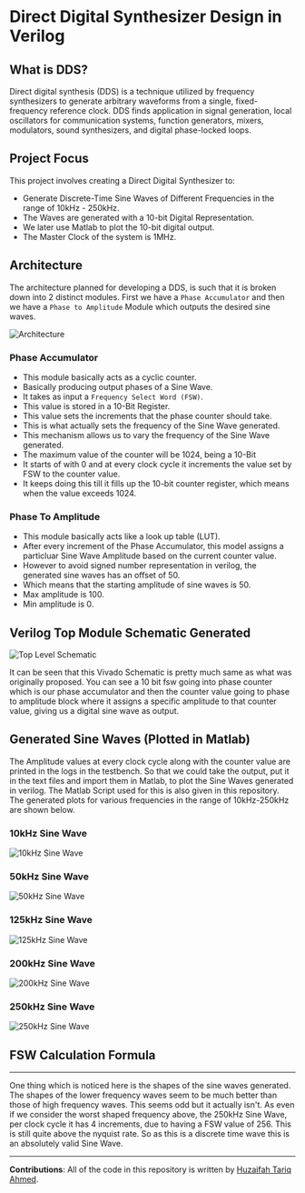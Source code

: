 # Direct Digital Synthesizer Design in Verilog

## What is DDS?

Direct digital synthesis (DDS) is a technique utilized by frequency synthesizers to generate arbitrary waveforms from a single, fixed-frequency reference clock. DDS finds application in signal generation, local oscillators for communication systems, function generators, mixers, modulators, sound synthesizers, and digital phase-locked loops.

## Project Focus

This project involves creating a Direct Digital Synthesizer to:
- Generate Discrete-Time Sine Waves of Different Frequencies in the range of 10kHz - 250kHz.
- The Waves are generated with a 10-bit Digital Representation.
- We later use Matlab to plot the 10-bit digital output.
- The Master Clock of the system is 1MHz.

## Architecture

The architecture planned for developing a DDS, is such that it is broken down into 2 distinct modules. First we have a ``Phase Accumulator`` and then we have a ``Phase to Amplitude`` Module which outputs the desired sine waves.

![Architecture](Images/architecture.png)

### Phase Accumulator

- This module basically acts as a cyclic counter. 
- Basically producing output phases of a Sine Wave. 
- It takes as input a ``Frequency Select Word (FSW)``. 
- This value is stored in a 10-Bit Register. 
- This value sets the increments that the phase counter should take.
- This is what actually sets the frequency of the Sine Wave generated.
- This mechanism allows us to vary the frequency of the Sine Wave generated.
- The maximum value of the counter will be 1024, being a 10-Bit 
- It starts of with 0 and at every clock cycle it increments the value set by FSW to the counter value. 
- It keeps doing this till it fills up the 10-bit counter register, which means when the value exceeds 1024.

### Phase To Amplitude 

- This module basically acts like a look up table (LUT).
- After every increment of the Phase Accumulator, this model assigns a particluar Sine Wave Amplitude based on the current counter value.
- However to avoid signed number representation in verilog, the generated sine waves has an offset of 50.
- Which means that the starting amplitude of sine waves is 50.
- Max amplitude is 100.
- Min amplitude is 0.

## Verilog Top Module Schematic Generated

![Top Level Schematic](Images/top_schematic.png)

It can be seen that this Vivado Schematic is pretty much same as what was originally proposed. You
can see a 10 bit fsw going into phase counter which is our phase accumulator and then the counter
value going to phase to amplitude block where it assigns a specific amplitude to that counter value,
giving us a digital sine wave as output.

## Generated Sine Waves (Plotted in Matlab)

The Amplitude values at every clock cycle along with the counter value are printed in the logs in the testbench. So that we could take the output, put it in the text files and import them in Matlab, to plot the Sine Waves generated in verilog. The Matlab Script used for this is also given in this repository. The generated plots for various frequencies in the range of 10kHz-250kHz are shown below.

### 10kHz Sine Wave

![10kHz Sine Wave](Images/10kHz.png)

### 50kHz Sine Wave

![50kHz Sine Wave](Images/50kHz.png)

### 125kHz Sine Wave

![125kHz Sine Wave](Images/125kHz.png)

### 200kHz Sine Wave

![200kHz Sine Wave](Images/200kHz.png)

### 250kHz Sine Wave

![250kHz Sine Wave](Images/250kHz.png)

## FSW Calculation Formula



---

One thing which is noticed here is the shapes of the sine waves generated. The shapes of the lower frequency waves seem to be much better than those of high frequency waves. This seems odd but it actually isn't. As even if we consider the worst shaped frequency above, the 250kHz Sine Wave, per clock cycle it has 4 increments, due to having a FSW value of 256. This is still quite above the nyquist rate. So as this is a discrete time wave this is an absolutely valid Sine Wave.

--- 

**Contributions**: All of the code in this repository is written by [Huzaifah Tariq Ahmed](https://github.com/huzaifahtariqahmed). 
